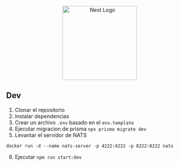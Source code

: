 <p align="center">
  <a href="http://nestjs.com/" target="blank"><img src="https://nestjs.com/img/logo-small.svg" width="200" alt="Nest Logo" /></a>
</p>

## Dev
1. Clonar el repositorio
2. Instalar dependencias
3. Crear un archivo `.env` basado en el `env.template`
4. Ejecutar migracion de prisma `npx prisma migrate dev`
5. Levantar el servidor de NATS
```
docker run -d --name nats-server -p 4222:4222 -p 8222:8222 nats
```
6. Ejecutar `npm run start:dev`